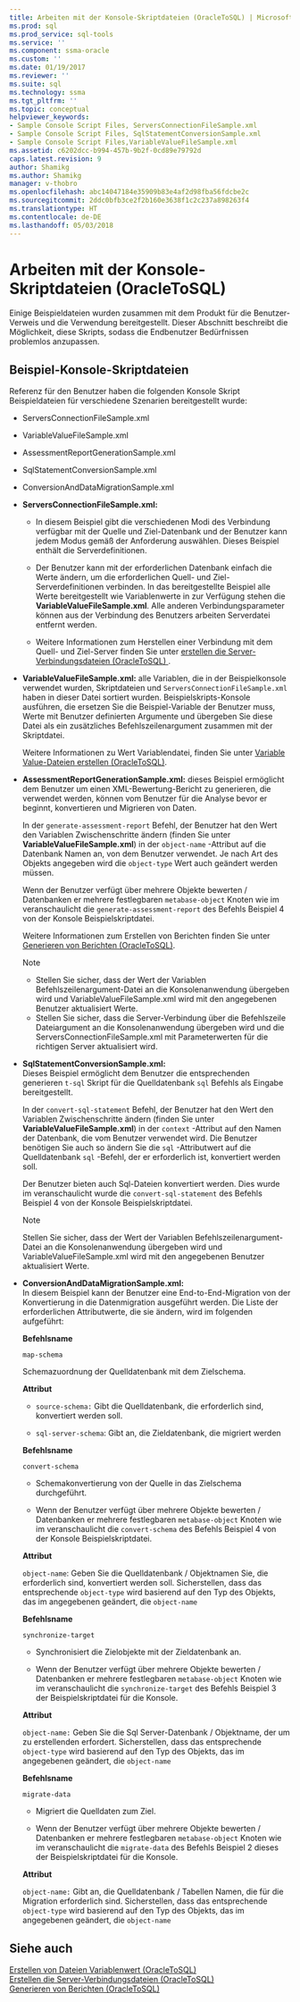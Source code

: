 ```yaml
---
title: Arbeiten mit der Konsole-Skriptdateien (OracleToSQL) | Microsoft Docs
ms.prod: sql
ms.prod_service: sql-tools
ms.service: ''
ms.component: ssma-oracle
ms.custom: ''
ms.date: 01/19/2017
ms.reviewer: ''
ms.suite: sql
ms.technology: ssma
ms.tgt_pltfrm: ''
ms.topic: conceptual
helpviewer_keywords:
- Sample Console Script Files, ServersConnectionFileSample.xml
- Sample Console Script Files, SqlStatementConversionSample.xml
- Sample Console Script Files,VariableValueFileSample.xml
ms.assetid: c6202dcc-b994-457b-9b2f-0cd89e79792d
caps.latest.revision: 9
author: Shamikg
ms.author: Shamikg
manager: v-thobro
ms.openlocfilehash: abc14047184e35909b83e4af2d98fba56fdcbe2c
ms.sourcegitcommit: 2ddc0bfb3ce2f2b160e3638f1c2c237a898263f4
ms.translationtype: HT
ms.contentlocale: de-DE
ms.lasthandoff: 05/03/2018
---
```

# <a name="working-with-the-sample-console-script-files-oracletosql"></a>Arbeiten mit der Konsole-Skriptdateien (OracleToSQL)
Einige Beispieldateien wurden zusammen mit dem Produkt für die Benutzer-Verweis und die Verwendung bereitgestellt. Dieser Abschnitt beschreibt die Möglichkeit, diese Skripts, sodass die Endbenutzer Bedürfnissen problemlos anzupassen.  
  
## <a name="sample-console-script-files"></a>Beispiel-Konsole-Skriptdateien  
Referenz für den Benutzer haben die folgenden Konsole Skript Beispieldateien für verschiedene Szenarien bereitgestellt wurde:  
  
-   ServersConnectionFileSample.xml  
  
-   VariableValueFileSample.xml  
  
-   AssessmentReportGenerationSample.xml  
  
-   SqlStatementConversionSample.xml  
  
-   ConversionAndDataMigrationSample.xml  
  
-   **ServersConnectionFileSample.xml:**  
  
    -   In diesem Beispiel gibt die verschiedenen Modi des Verbindung verfügbar mit der Quelle und Ziel-Datenbank und der Benutzer kann jedem Modus gemäß der Anforderung auswählen. Dieses Beispiel enthält die Serverdefinitionen.  
  
    -   Der Benutzer kann mit der erforderlichen Datenbank einfach die Werte ändern, um die erforderlichen Quell- und Ziel-Serverdefinitionen verbinden. In das bereitgestellte Beispiel alle Werte bereitgestellt wie Variablenwerte in zur Verfügung stehen die **VariableValueFileSample.xml**.  Alle anderen Verbindungsparameter können aus der Verbindung des Benutzers arbeiten Serverdatei entfernt werden.  
  
    -   Weitere Informationen zum Herstellen einer Verbindung mit dem Quell- und Ziel-Server finden Sie unter [erstellen die Server-Verbindungsdateien &#40;OracleToSQL&#41; ](../../ssma/oracle/creating-the-server-connection-files-oracletosql.md) .  
  
-   **VariableValueFileSample.xml:** alle Variablen, die in der Beispielkonsole verwendet wurden, Skriptdateien und `ServersConnectionFileSample.xml` haben in dieser Datei sortiert wurden. Beispielskripts-Konsole ausführen, die ersetzen Sie die Beispiel-Variable der Benutzer muss, Werte mit Benutzer definierten Argumente und übergeben Sie diese Datei als ein zusätzliches Befehlszeilenargument zusammen mit der Skriptdatei.  
  
    Weitere Informationen zu Wert Variablendatei, finden Sie unter [Variable Value-Dateien erstellen &#40;OracleToSQL&#41;](../../ssma/oracle/creating-variable-value-files-oracletosql.md).  
  
-   **AssessmentReportGenerationSample.xml:** dieses Beispiel ermöglicht dem Benutzer um einen XML-Bewertung-Bericht zu generieren, die verwendet werden, können vom Benutzer für die Analyse bevor er beginnt, konvertieren und Migrieren von Daten.  
  
    In der `generate-assessment-report` Befehl, der Benutzer hat den Wert den Variablen Zwischenschritte ändern (finden Sie unter **VariableValueFileSample.xml**) in der `object-name` -Attribut auf die Datenbank Namen an, von dem Benutzer verwendet. Je nach Art des Objekts angegeben wird die `object-type` Wert auch geändert werden müssen.  
  
    Wenn der Benutzer verfügt über mehrere Objekte bewerten / Datenbanken er mehrere festlegbaren `metabase-object` Knoten wie im veranschaulicht die `generate-assessment-report` des Befehls Beispiel 4 von der Konsole Beispielskriptdatei.  
  
    Weitere Informationen zum Erstellen von Berichten finden Sie unter [Generieren von Berichten &#40;OracleToSQL&#41;](../../ssma/oracle/generating-reports-oracletosql.md).  
  
    > [!NOTE]  
    > -   Stellen Sie sicher, dass der Wert der Variablen Befehlszeilenargument-Datei an die Konsolenanwendung übergeben wird und VariableValueFileSample.xml wird mit den angegebenen Benutzer aktualisiert Werte.  
    > -   Stellen Sie sicher, dass die Server-Verbindung über die Befehlszeile Dateiargument an die Konsolenanwendung übergeben wird und die ServersConnectionFileSample.xml mit Parameterwerten für die richtigen Server aktualisiert wird.  
  
-   **SqlStatementConversionSample.xml:**  
    Dieses Beispiel ermöglicht dem Benutzer die entsprechenden generieren `t-sql` Skript für die Quelldatenbank `sql` Befehls als Eingabe bereitgestellt.  
  
    In der `convert-sql-statement` Befehl, der Benutzer hat den Wert den Variablen Zwischenschritte ändern (finden Sie unter **VariableValueFileSample.xml**) in der `context` -Attribut auf den Namen der Datenbank, die vom Benutzer verwendet wird. Die Benutzer benötigen Sie auch so ändern Sie die `sql` -Attributwert auf die Quelldatenbank `sql` -Befehl, der er erforderlich ist, konvertiert werden soll.  
  
    Der Benutzer bieten auch Sql-Dateien konvertiert werden. Dies wurde im veranschaulicht wurde die `convert-sql-statement` des Befehls Beispiel 4 von der Konsole Beispielskriptdatei.  
  
    > [!NOTE]  
    > Stellen Sie sicher, dass der Wert der Variablen Befehlszeilenargument-Datei an die Konsolenanwendung übergeben wird und VariableValueFileSample.xml wird mit den angegebenen Benutzer aktualisiert Werte.  
  
-   **ConversionAndDataMigrationSample.xml:**  
     In diesem Beispiel kann der Benutzer eine End-to-End-Migration von der Konvertierung in die Datenmigration ausgeführt werden. Die Liste der erforderlichen Attributwerte, die sie ändern, wird im folgenden aufgeführt:  
  
    **Befehlsname**  
  
    `map-schema`  
  
    Schemazuordnung der Quelldatenbank mit dem Zielschema.  
  
    **Attribut**  
  
    -   `source-schema:` Gibt die Quelldatenbank, die erforderlich sind, konvertiert werden soll.  
  
    -   `sql-server-schema`: Gibt an, die Zieldatenbank, die migriert werden  
  
    **Befehlsname**  
  
    `convert-schema`  
  
    -   Schemakonvertierung von der Quelle in das Zielschema durchgeführt.  
  
    -   Wenn der Benutzer verfügt über mehrere Objekte bewerten / Datenbanken er mehrere festlegbaren `metabase-object` Knoten wie im veranschaulicht die `convert-schema` des Befehls Beispiel 4 von der Konsole Beispielskriptdatei.  
  
    **Attribut**  
  
    `object-name`: Geben Sie die Quelldatenbank / Objektnamen Sie, die erforderlich sind, konvertiert werden soll. Sicherstellen, dass das entsprechende `object-type` wird basierend auf den Typ des Objekts, das im angegebenen geändert, die `object-name`  
  
    **Befehlsname**  
  
    `synchronize-target`  
  
    -   Synchronisiert die Zielobjekte mit der Zieldatenbank an.  
  
    -   Wenn der Benutzer verfügt über mehrere Objekte bewerten / Datenbanken er mehrere festlegbaren `metabase-object` Knoten wie im veranschaulicht die `synchronize-target` des Befehls Beispiel 3 der Beispielskriptdatei für die Konsole.  
  
    **Attribut**  
  
    `object-name:` Geben Sie die Sql Server-Datenbank / Objektname, der um zu erstellenden erfordert. Sicherstellen, dass das entsprechende `object-type` wird basierend auf den Typ des Objekts, das im angegebenen geändert, die `object-name`  
  
    **Befehlsname**  
  
    `migrate-data`  
  
    -   Migriert die Quelldaten zum Ziel.  
  
    -   Wenn der Benutzer verfügt über mehrere Objekte bewerten / Datenbanken er mehrere festlegbaren `metabase-object` Knoten wie im veranschaulicht die `migrate-data` des Befehls Beispiel 2 dieses der Beispielskriptdatei für die Konsole.  
  
    **Attribut**  
  
    `object-name:` Gibt an, die Quelldatenbank / Tabellen Namen, die für die Migration erforderlich sind. Sicherstellen, dass das entsprechende `object-type` wird basierend auf den Typ des Objekts, das im angegebenen geändert, die `object-name`  
  
## <a name="see-also"></a>Siehe auch  
[Erstellen von Dateien Variablenwert &#40;OracleToSQL&#41;](../../ssma/oracle/creating-variable-value-files-oracletosql.md)  
[Erstellen die Server-Verbindungsdateien &#40;OracleToSQL&#41;](../../ssma/oracle/creating-the-server-connection-files-oracletosql.md)  
[Generieren von Berichten &#40;OracleToSQL&#41;](../../ssma/oracle/generating-reports-oracletosql.md)  
  
